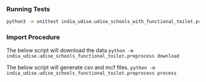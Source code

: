
### Running Tests

```bash
python3 -m unittest india_udise.udise_schools_with_functional_toilet.preprocess_test.TestPreprocess
```

### Import Procedure

The below script will download the data
`python -m india_udise.udise_schools_functional_toilet.preprocess download`

The below script will generate csv and mcf files.
`python -m india_udise.udise_schools_functional_toilet.preprocess process`
